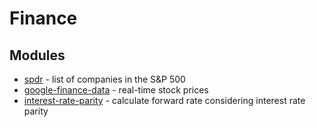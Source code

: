 # Finance

## Modules

* [spdr](https://github.com/bitquant/spdr) - list of companies in the S&P 500
* [google-finance-data](https://github.com/bitquant/google-finance-data) - real-time stock prices
* [interest-rate-parity](https://github.com/supasate/Interest-Rate-Parity-JS) - calculate forward rate considering interest rate parity